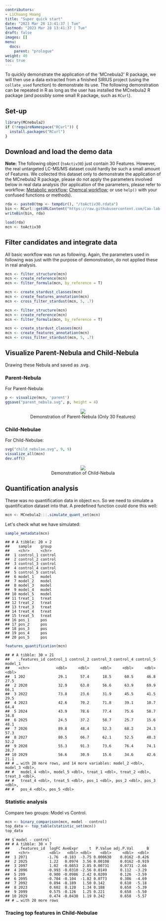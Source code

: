 ```yaml
---
contributors:
- LiChuang Huang
title: "Super quick start"
date: "2023 Mar 28 13:41:37 | Tue"
lastmod: "2023 Mar 28 13:41:37 | Tue"
draft: false
images: []
menu:
  docs:
    parent: "prologue"
weight: 40
toc: true
---
```




To quickly demonstrate the application of the 'MCnebula2' R package, we will
then use a data extracted from a finished SIRIUS project (using the
`collate_used` function) to demonstrate its use. The following demonstration can
be repeated in R as long as the user has installed the MCnebula2 R package (and
possibly some small R package, such as `RCurl`).

## Set-up


```r
library(MCnebula2)
if (!requireNamespace("RCurl")) {
  install.packages("RCurl")
}
```

## Download and load the demo data

**Note:** The following object (`toActiv30`) just contain 30 Features.
However, the real untargeted LC-MS/MS dataset could hardly be such a small
amount of Features. We collected this dataset only to demonstrate the
application of the MCnebula2 R package, please do not apply the parameters
involved below in real data analysis (for application of the parameters, please
refer to workflow: [Metabolic workflow](/docs/workflow/metabolic_workflow/);
[Chemcal workflow](/docs/workflow/chemical_workflow/); or use `help()` with
your confused functions or methods).


```r
rda <- paste0(tmp <- tempdir(), "/toActiv30.rdata")
bin <- RCurl::getURLContent("https://raw.githubusercontent.com/Cao-lab-zcmu/utils_tool/master/inst/extdata/toActiv30.rdata")
writeBin(bin, rda)

load(rda)
mcn <- toActiv30
```

## Filter candidates and integrate data

All basic workflow was run as following.
Again, the parameters used in following was just with the purpose of
demonstration, do not applied these in real analysis.


```r
mcn <- filter_structure(mcn)
mcn <- create_reference(mcn)
mcn <- filter_formula(mcn, by_reference = T)

mcn <- create_stardust_classes(mcn)
mcn <- create_features_annotation(mcn)
mcn <- cross_filter_stardust(mcn, 5, .7)

mcn <- filter_structure(mcn)
mcn <- create_reference(mcn)
mcn <- filter_formula(mcn, by_reference = T)

mcn <- create_stardust_classes(mcn)
mcn <- create_features_annotation(mcn)
mcn <- cross_filter_stardust(mcn, 5, .7)
```

## Visualize Parent-Nebula and Child-Nebula

Drawing these Nebula and saved as .svg.

### Parent-Nebula

For Parent-Nebula:


```r
p <- visualize(mcn, 'parent')
ggsave("parent_nebula.svg", p, height = 4)
```

<figure>
<center><img src="/docs/prologue/parent_nebula.svg"></center>
<center><figcaption>Demonstration of Parent-Nebula (Only 30 Features)</figcaption></center>
</figure>

### Child-Nebulae

For Child-Nebulae:


```r
svg("child_nebulae.svg", 9, 9)
visualize_all(mcn)
dev.off()
```

<figure>
<center><img src="/docs/prologue/child_nebulae.svg"></center>
<center><figcaption>Demonstration of Child-Nebula</figcaption></center>
</figure>

## Quantification analysis

These was no quantification data in object `mcn`.
So we need to simulate a quantification dataset into that.
A predefined function could done this well:


```r
mcn <- MCnebula2:::.simulate_quant_set(mcn)
```

Let's check what we have simulated:


```r
sample_metadata(mcn)
```

```
## # A tibble: 20 × 2
##    sample    group  
##    <chr>     <chr>  
##  1 control_1 control
##  2 control_2 control
##  3 control_3 control
##  4 control_4 control
##  5 control_5 control
##  6 model_1   model  
##  7 model_2   model  
##  8 model_3   model  
##  9 model_4   model  
## 10 model_5   model  
## 11 treat_1   treat  
## 12 treat_2   treat  
## 13 treat_3   treat  
## 14 treat_4   treat  
## 15 treat_5   treat  
## 16 pos_1     pos    
## 17 pos_2     pos    
## 18 pos_3     pos    
## 19 pos_4     pos    
## 20 pos_5     pos
```

```r
features_quantification(mcn)
```

```
## # A tibble: 30 × 21
##    .features_id control_1 control_2 control_3 control_4 control_5 model_1
##    <chr>            <dbl>     <dbl>     <dbl>     <dbl>     <dbl>   <dbl>
##  1 202               29.1      57.4      18.5      60.5      46.8    27.5
##  2 2020              32.9      63.0      56.6      63.9      69.9    66.1
##  3 2022              73.8      23.6      31.9      45.5      41.5    29.5
##  4 2023              42.6      70.2      71.8      39.1      10.7    64.4
##  5 2024              43.9      78.6      77.4      75.6      58.7    34.8
##  6 2025              24.5      37.2      58.7      25.7      15.6    48.1
##  7 2026              89.8      48.4      52.3      68.2      24.3    57.3
##  8 2027              80.5      66.7      62.1      52.5      48.3    52.2
##  9 2028              55.3      91.3      73.6      76.4      74.1    28.7
## 10 2029              56.6      30.9      15.6      34.6      42.6    21.1
## # … with 20 more rows, and 14 more variables: model_2 <dbl>, model_3 <dbl>,
## #   model_4 <dbl>, model_5 <dbl>, treat_1 <dbl>, treat_2 <dbl>, treat_3 <dbl>,
## #   treat_4 <dbl>, treat_5 <dbl>, pos_1 <dbl>, pos_2 <dbl>, pos_3 <dbl>,
## #   pos_4 <dbl>, pos_5 <dbl>
```

### Statistic analysis

Compare two groups: Model vs Control.


```r
mcn <- binary_comparison(mcn, model - control)
top_data <- top_table(statistic_set(mcn))
top_data
```

```
## $`model - control`
## # A tibble: 30 × 7
##    .features_id  logFC AveExpr     t  P.Value adj.P.Val      B
##    <chr>         <dbl>   <dbl> <dbl>    <dbl>     <dbl>  <dbl>
##  1 2071         -1.76  -0.183  -3.75 0.000630    0.0162 -0.426
##  2 2025          1.22   0.0974  3.56 0.00108     0.0162 -0.919
##  3 2097          1.02  -0.0853  2.85 0.00731     0.0731 -2.66 
##  4 2096         -0.993 -0.0310 -2.56 0.0149      0.112  -3.29 
##  5 209           0.900 -0.0986  2.42 0.0209      0.126  -3.59 
##  6 2095         -0.704 -0.104  -1.82 0.0773      0.386  -4.69 
##  7 2092          0.894 -0.189   1.50 0.142       0.610  -5.18 
##  8 2023          0.602  0.120   1.34 0.188       0.658  -5.39 
##  9 2099          0.575 -0.126   1.25 0.221       0.658  -5.50 
## 10 2029          0.474 -0.0430  1.19 0.242       0.658  -5.57 
## # … with 20 more rows
```

### Tracing top features in Child-Nebulae


